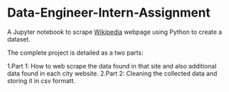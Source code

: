 # Data-Engineer-Intern-Assignment
A Jupyter notebook to scrape [Wikipedia](https://en.wikipedia.org/wiki/List_of_United_States_cities_by_population) webpage using Python to create a dataset.

The complete project is detailed as a two parts:

1.Part 1: How to web scrape the data found in that site and also additional data found in each city website.
2.Part 2: Cleaning the collected data and storing it in csv formatt.
